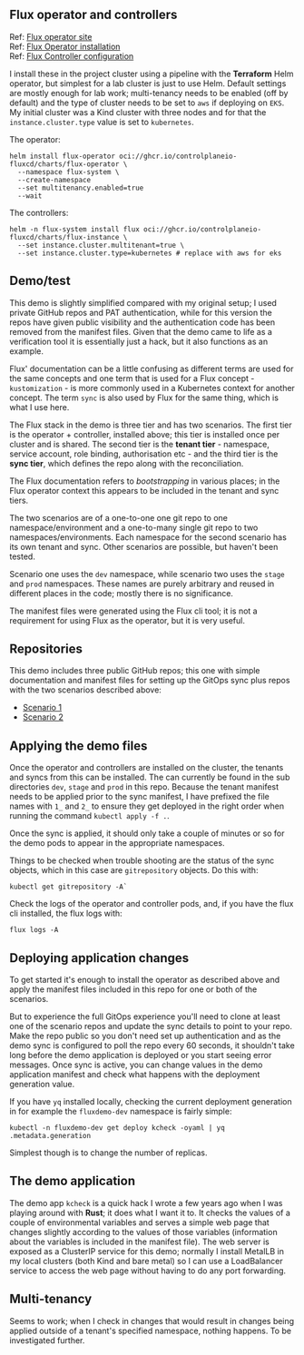 ## Flux operator and controllers

Ref: [Flux operator site](https://fluxcd.control-plane.io/operator/)    
Ref: [Flux Operator installation](https://fluxcd.control-plane.io/operator/install/)    
Ref: [Flux Controller configuration](https://fluxcd.control-plane.io/operator/flux-config/)    

I install these in the project cluster using a pipeline with the **Terraform** Helm operator, but simplest for a lab cluster is just to use Helm. Default settings are mostly enough for lab work; multi-tenancy needs to be enabled (off by default) and the type of cluster needs to be set to `aws` if deploying on `EKS`. My initial cluster was a Kind cluster with three nodes and for that the  `instance.cluster.type` value is set to `kubernetes`.

The operator:
```
helm install flux-operator oci://ghcr.io/controlplaneio-fluxcd/charts/flux-operator \
  --namespace flux-system \
  --create-namespace
  --set multitenancy.enabled=true
  --wait
```

The controllers:
```
helm -n flux-system install flux oci://ghcr.io/controlplaneio-fluxcd/charts/flux-instance \
  --set instance.cluster.multitenant=true \
  --set instance.cluster.type=kubernetes # replace with aws for eks
```

## Demo/test

This demo is slightly simplified compared with my original setup; I used private GitHub repos and PAT authentication, while for this version the repos have given public visibility and the authentication code has been removed from the manifest files. Given that the demo came to life as a verification tool it is essentially just a hack, but it also functions as an example.

Flux' documentation can be a little confusing as different terms are used for the same concepts and one term that is used for a Flux concept - `kustomization` - is more commonly used in a Kubernetes context for another concept. The term `sync` is also used by Flux for the same thing, which is what I use here.

The Flux stack in the demo is three tier and has two scenarios. The first tier is the operator + controller, installed above; this tier is installed once per cluster and is shared. The second tier is the **tenant tier** - namespace, service account, role binding, authorisation etc - and the third tier is the **sync tier**, which defines the repo along with the reconciliation.

The Flux documentation refers to *bootstrapping* in various places; in the Flux operator context this appears to be included in the tenant and sync tiers.

The two scenarios are of a one-to-one one git repo to one namespace/environment and a one-to-many single git repo to two namespaces/environments. Each namespace for the second scenario has its own tenant and sync. Other scenarios are possible, but haven't been tested.

Scenario one uses the `dev` namespace, while scenario two uses the `stage` and `prod` namespaces. These names are purely arbitrary and reused in different places in the code; mostly there is no significance.

The manifest files were generated using the Flux cli tool; it is not a requirement for using Flux as the operator, but it is very useful.

## Repositories
This demo includes three public GitHub repos; this one with simple documentation and manifest files for setting up the GitOps sync plus repos with the two scenarios described above:

- [Scenario 1](https://github.com/wolcn/flux-dev)
- [Scenario 2](https://github.com/wolcn/flux-stage-prod)

## Applying the demo files

Once the operator and controllers are installed on the cluster, the tenants and syncs from this can be installed. The can currently be found in the sub directories `dev`, `stage` and `prod` in this repo. Because the tenant manifest needs to be applied prior to the sync manifest, I have prefixed the file names with `1_` and `2_` to ensure they get deployed in the right order when running the command `kubectl apply -f .`.

Once the sync is applied, it should only take a couple of minutes or so for the demo pods to appear in the appropriate namespaces.

Things to be checked when trouble shooting are the status of the sync objects, which in this case are `gitrepository` objects. Do this with:
```
kubectl get gitrepository -A`
```
Check the logs of the operator and controller pods, and, if you have the flux cli installed, the flux logs with:
```
flux logs -A
```

## Deploying application changes

To get started it's enough to install the operator as described above and apply the manifest files included in this repo for one or both of the scenarios. 

But to experience the full GitOps experience you'll need to clone at least one of the scenario repos and update the sync details to point to your repo. Make the repo public so you don't need set up authentication and as the demo sync is configured to poll the repo every 60 seconds, it shouldn't take long before the demo application is deployed or you start seeing error messages. Once sync is active, you can change values in the demo application manifest and check what happens with the deployment generation value.

If you have `yq` installed locally, checking the current deployment generation in for example the `fluxdemo-dev` namespace is fairly simple:
```
kubectl -n fluxdemo-dev get deploy kcheck -oyaml | yq .metadata.generation
```

Simplest though is to change the number of replicas.

## The demo application

The demo app `kcheck` is a quick hack I wrote a few years ago when I was playing around with **Rust**; it does what I want it to. It checks the values of a couple of environmental variables and serves a simple web page that changes slightly according to the values of those variables (information about the variables is included in the manifest file). The web server is exposed as a ClusterIP service for this demo; normally I install MetalLB in my local clusters (both Kind and bare metal) so I can use a LoadBalancer service to access the web page without having to do any port forwarding.


## Multi-tenancy

Seems to work; when I check in changes that would result in changes being applied outside of a tenant's specified namespace, nothing happens. To be investigated further.




 



